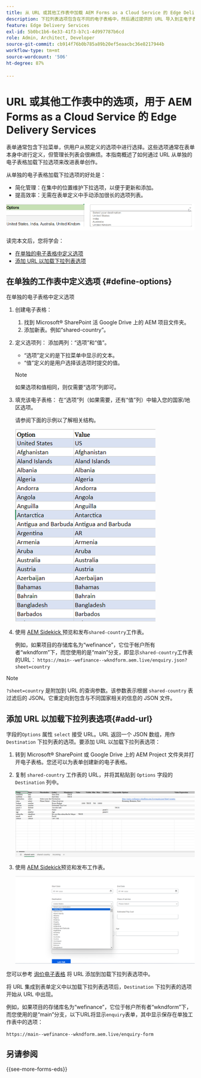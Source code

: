 ```yaml
---
title: 从 URL 或其他工作表中加载 AEM Forms as a Cloud Service 的 Edge Delivery Services 的下拉列表选项
description: 下拉列表选项包含在不同的电子表格中，然后通过提供的 URL 导入到主电子表格中。
feature: Edge Delivery Services
exl-id: 5b0bc1b6-6e33-41f3-b7c1-4d997787b6cd
role: Admin, Architect, Developer
source-git-commit: cb914f76b0b785a89b20ef5eaacbc36e8217944b
workflow-type: tm+mt
source-wordcount: '506'
ht-degree: 87%

---
```



# URL 或其他工作表中的选项，用于 AEM Forms as a Cloud Service 的 Edge Delivery Services

表单通常包含下拉菜单，供用户从预定义的选项中进行选择。这些选项通常在表单本身中进行定义，但管理长列表会很麻烦。本指南概述了如何通过 URL 从单独的电子表格加载下拉选项来改进表单创作。


从单独的电子表格加载下拉选项的好处是：

* 简化管理：在集中的位置维护下拉选项，以便于更新和添加。
* 提高效率：无需在表单定义中手动添加很长的选项列表。

![下拉菜单选项](/help/forms/assets/drop-down-options.png)


读完本文后，您将学会：

* [在单独的电子表格中定义选项](#define-options)
* [添加 URL 以加载下拉列表选项](#add-url)

## 在单独的工作表中定义选项 {#define-options}

在单独的电子表格中定义选项

1. 创建电子表格：
   1. 找到 Microsoft® SharePoint 活 Google Drive 上的 AEM 项目文件夹。
   1. 添加新表。例如“shared-country”。
1. 定义选项列：
添加两列：“选项”和“值”。
   * “选项”定义的是下拉菜单中显示的文本。
   * “值”定义的是用户选择该选项时提交的值。

   >[!NOTE]
   >
   >如果选项和值相同，则仅需要“选项”列即可。

1. 填充该电子表格：
在“选项”列（如果需要，还有“值”列）中输入您的国家/地区选项。

   请参阅下面的示例以了解相关结构。

   ![国家/地区下拉列表](/help/forms/assets/drop-down-country-options.png)

1. 使用 [AEM Sidekick ](https://www.aem.live/developer/tutorial#preview-and-publish-your-content)预览和发布`shared-country`工作表。

   例如，如果项目的存储库名为“wefinance”，它位于帐户所有者“wkndform”下，而您使用的是“main”分支，即显示`shared-country`工作表的URL：
   `https://main--wefinance--wkndform.aem.live/enquiry.json?sheet=country`
   <!--(https://main--wefinance--wkndform.aem.live/enquiry.json?sheet=country)  -->

>[!NOTE]
>
> `?sheet=country` 是附加到 URL 的查询参数。该参数表示根据 `shared-country` 表过滤后的 JSON。它重定向到包含与不同国家相关的信息的 JSON 文件。

## 添加 URL 以加载下拉列表选项{#add-url}

字段的`Options` 属性 `select` 接受 URL。URL 返回一个 JSON 数组，用作 `Destination` 下拉列表的选项。要添加 URL 以加载下拉列表选项：

1. 转到 Microsoft® SharePoint 或 Google Drive 上的 AEM Project 文件夹并打开电子表格。您还可以为表单创建新的电子表格。
1. 复制 `shared-country` 工作表的 URL，并将其粘贴到 `Options` 字段的 `Destination` 列中。

   ![查询电子表格](/help/forms/assets/drop-down-enquiry.png)

1. 使用 [AEM Sidekick](https://www.aem.live/developer/tutorial#preview-and-publish-your-content)预览和发布工作表。


   ![国家/地区下拉列表](/help/forms/assets/load-dropdown-options-form.png)

您可以参考 [询价电子表格](/help/edge/assets/enquiry.xlsx) 将 URL 添加到加载下拉列表选项中。

将 URL 集成到表单定义中以加载下拉列表选项后，`Destination` 下拉列表的选项开始从 URL 中出现。

例如，如果项目的存储库名为“wefinance”，它位于帐户所有者“wkndform”下，而您使用的是“main”分支，以下URL将显示`enquiry`表单，其中显示保存在单独工作表中的选项：

`https://main--wefinance--wkndform.aem.live/enquiry-form`
<!--(https://main--wefinance--wkndform.aem.live/enquiry-form) 
-->

## 另请参阅

{{see-more-forms-eds}}


